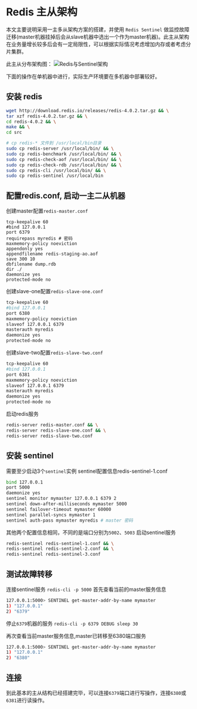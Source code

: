 # Redis 主从架构

本文主要说明采用一主多从架构方案的搭建，并使用 `Redis Sentinel` 做监控故障迁移(master机器挂掉后会从slave机器中选出一个作为master机器)。此主从架构在业务量增长较多后会有一定局限性，可以根据实际情况考虑增加内存或者考虑分片集群。

此主从分布架构图：
![Redis与Sentinel架构](/Users/hxp/Desktop/WechatIMG11.jpeg)

下面的操作在单机器中进行，实际生产环境要在多机器中部署较好。
## 安装 redis
```bash
wget http://download.redis.io/releases/redis-4.0.2.tar.gz && \
tar xzf redis-4.0.2.tar.gz && \
cd redis-4.0.2 && \
make && \
cd src

# cp redis-* 文件到 /usr/local/bin目录
sudo cp redis-server /usr/local/bin/ && \
sudo cp redis-benchmark /usr/local/bin/ && \
sudo cp redis-check-aof /usr/local/bin/ && \
sudo cp redis-check-rdb /usr/local/bin/ && \
sudo cp redis-cli /usr/local/bin/ && \
sudo cp redis-sentinel /usr/local/bin
```


## 配置redis.conf, 启动一主二从机器
创建master配置`redis-master.conf`

```shell
tcp-keepalive 60
#bind 127.0.0.1
port 6379
requirepass myredis # 密码
maxmemory-policy noeviction
appendonly yes
appendfilename redis-staging-ao.aof
save 300 10
dbfilename dump.rdb
dir ./
daemonize yes
protected-mode no
```

创建slave-one配置`redis-slave-one.conf`

```bash
tcp-keepalive 60
#bind 127.0.0.1
port 6380
maxmemory-policy noeviction
slaveof 127.0.0.1 6379
masterauth myredis
daemonize yes 
protected-mode no
```

创建slave-two配置`redis-slave-two.conf`

```bash
tcp-keepalive 60
#bind 127.0.0.1
port 6381
maxmemory-policy noeviction
slaveof 127.0.0.1 6379
masterauth myredis
daemonize yes 
protected-mode no
```

启动redis服务

```bash
redis-server redis-master.conf && \
redis-server redis-slave-one.conf && \
redis-server redis-slave-two.conf
```


## 安装 sentinel
需要至少启动3个`sentinel`实例
sentinel配置信息redis-sentinel-1.conf

```bash
bind 127.0.0.1
port 5000
daemonize yes
sentinel monitor mymaster 127.0.0.1 6379 2
sentinel down-after-milliseconds mymaster 5000
sentinel failover-timeout mymaster 60000
sentinel parallel-syncs mymaster 1
sentinel auth-pass mymaster myredis # master 密码
```
其他两个配置信息相同，不同的是端口分别为`5002`、`5003`
启动sentinel服务

```bash
redis-sentinel redis-sentinel-1.conf && \
redis-sentinel redis-sentinel-2.conf && \
redis-sentinel redis-sentinel-3.conf
```

## 测试故障转移
连接sentinel服务
`redis-cli -p 5000`
首先查看当前的master服务信息

```bash
127.0.0.1:5000> SENTINEL get-master-addr-by-name mymaster
1) "127.0.0.1"
2) "6379"
```
停止`6379`机器的服务
`redis-cli -p 6379 DEBUG sleep 30`

再次查看当前master服务信息,master已转移至6380端口服务

```bash
127.0.0.1:5000> SENTINEL get-master-addr-by-name mymaster
1) "127.0.0.1"
2) "6380"
```

## 连接
到此基本的主从结构已经搭建完毕，可以连接`6379`端口进行写操作，连接`6380`或`6381`进行读操作。

